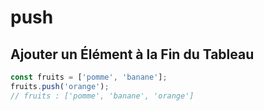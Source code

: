 # push

## Ajouter un Élément à la Fin du Tableau

```javascript
const fruits = ['pomme', 'banane'];
fruits.push('orange');
// fruits : ['pomme', 'banane', 'orange']
```
